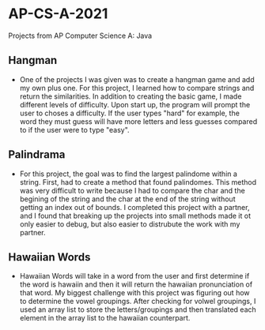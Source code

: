 # AP-CS-A-2021
Projects from AP Computer Science A: Java
## Hangman
* One of the projects I was given was to create a hangman game and add my own plus one. For this project, I learned how to compare strings and return the similarities. In addition to creating the basic game, I made different levels of difficulty. Upon start up, the program will prompt the user to choses a difficulty. If the user types "hard" for example, the word they must guess will have more letters and less guesses compared to if the user were to type "easy".
## Palindrama
* For this project, the goal was to find the largest palindome within a string. First, had to create a method that found palindomes. This method was very difficult to write because I had to compare the char and the begining of the string and the char at the end of the string without getting an index out of bounds. I completed this project with a partner, and I found that breaking up the projects into small methods made it ot only easier to debug, but also easier to distrubute the work with my partner. 
## Hawaiian Words
* Hawaiian Words will take in a word from the user and first determine if the word is hawaiin and then it will return the hawaiian pronunciation of that word. My biggest challenge with this project was figuring out how to determine the vowel groupings. After checking for volwel groupings, I used an array list to store the letters/groupings and then translated each element in the array list to the hawaiian counterpart. 
